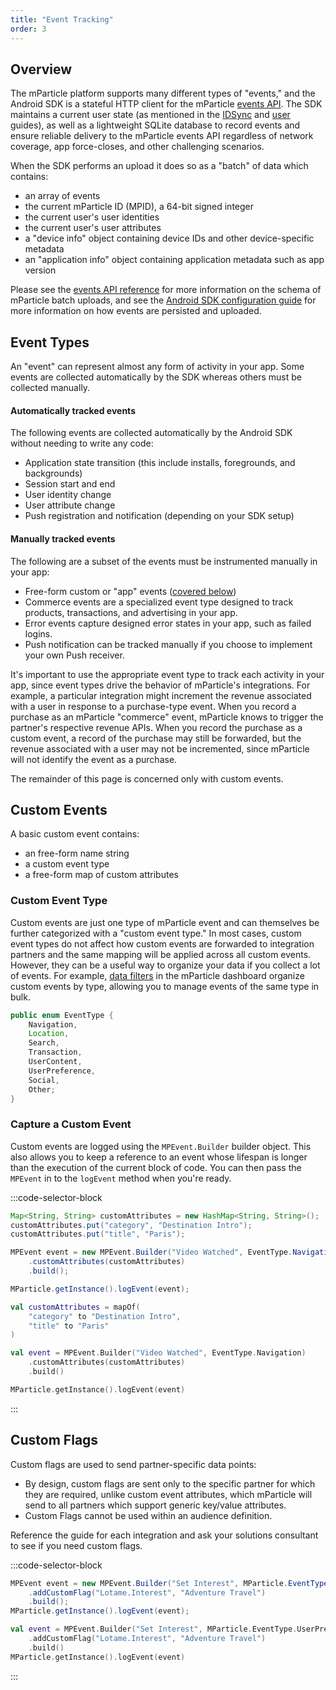 ```yaml
---
title: "Event Tracking"
order: 3
---
```


## Overview

The mParticle platform supports many different types of "events," and the Android SDK is a stateful HTTP client for the mParticle [events API](/developers/server/). The SDK maintains a current user state (as mentioned in the [IDSync](/developers/sdk/android/idsync/) and [user](/developers/sdk/android/users/) guides), as well as a lightweight SQLite database to record events and ensure reliable delivery to the mParticle events API regardless of network coverage, app force-closes, and other challenging scenarios.

When the SDK performs an upload it does so as a "batch" of data which contains:

- an array of events
- the current mParticle ID (MPID), a 64-bit signed integer
- the current user's user identities
- the current user's user attributes
- a "device info" object containing device IDs and other device-specific metadata
- an "application info" object containing application metadata such as app version


Please see the [events API reference](/developers/server/) for more information on the schema of mParticle batch uploads, and see the [Android SDK configuration guide](/developers/sdk/android/getting-started/#event-upload-interval) for more information on how events are persisted and uploaded.

## Event Types

An "event" can represent almost any form of activity in your app. Some events are collected automatically by the SDK whereas others must be collected manually.

#### Automatically tracked events

The following events are collected automatically by the Android SDK without needing to write any code:

- Application state transition (this include installs, foregrounds, and backgrounds)
- Session start and end
- User identity change
- User attribute change
- Push registration and notification (depending on your SDK setup)

#### Manually tracked events

The following are a subset of the events must be instrumented manually in your app:

- Free-form custom or "app" events ([covered below](#custom-event-type))
- Commerce events are a specialized event type designed to track products, transactions, and advertising in your app.
- Error events capture designed error states in your app, such as failed logins.
- Push notification can be tracked manually if you choose to implement your own Push receiver.

It's important to use the appropriate event type to track each activity in your app, since event types drive the behavior of mParticle's integrations. For example, a particular integration might increment the revenue associated with a user in response to a purchase-type event. When you record a purchase as an mParticle "commerce" event, mParticle knows to trigger the partner's respective revenue APIs. When you record the purchase as a custom event, a record of the purchase may still be forwarded, but the revenue associated with a user may not be incremented, since mParticle will not identify the event as a purchase.

The remainder of this page is concerned only with custom events.

## Custom Events

A basic custom event contains:
- an free-form name string
- a custom event type
- a free-form map of custom attributes

### Custom Event Type

Custom events are just one type of mParticle event and can themselves be further categorized with a "custom event type." In most cases, custom event types do not affect how custom events are forwarded to integration partners and the same mapping will be applied across all custom events. However, they can be a useful way to organize your data if you collect a lot of events. For example, [data filters](/guides/platform-guide/data-filter) in the mParticle dashboard organize custom events by type, allowing you to manage events of the same type in bulk.

~~~java
public enum EventType {
    Navigation,
    Location,
    Search,
    Transaction,
    UserContent,
    UserPreference,
    Social,
    Other;
}
~~~

### Capture a Custom Event

Custom events are logged using the `MPEvent.Builder` builder object. This also allows you to keep a reference to an event whose lifespan is longer than the execution of the current block of code. You can then pass the `MPEvent` in to the `logEvent` method when you're ready.

:::code-selector-block
```java
Map<String, String> customAttributes = new HashMap<String, String>();
customAttributes.put("category", "Destination Intro");
customAttributes.put("title", "Paris");

MPEvent event = new MPEvent.Builder("Video Watched", EventType.Navigation)
    .customAttributes(customAttributes)
    .build();

MParticle.getInstance().logEvent(event);
```
```kotlin
val customAttributes = mapOf(
    "category" to "Destination Intro",
    "title" to "Paris"
)

val event = MPEvent.Builder("Video Watched", EventType.Navigation)
    .customAttributes(customAttributes)
    .build()

MParticle.getInstance().logEvent(event)
```
:::

## Custom Flags

Custom flags are used to send partner-specific data points:

- By design, custom flags are sent only to the specific partner for which they are required, unlike custom event attributes, which mParticle will send to all partners which support generic key/value attributes.
- Custom Flags cannot be used within an audience definition.

Reference the guide for each integration and ask your solutions consultant to see if you need custom flags.

:::code-selector-block
```java
MPEvent event = new MPEvent.Builder("Set Interest", MParticle.EventType.UserPreference)
    .addCustomFlag("Lotame.Interest", "Adventure Travel")
    .build();
MParticle.getInstance().logEvent(event);
```
```kotlin
val event = MPEvent.Builder("Set Interest", MParticle.EventType.UserPreference)
    .addCustomFlag("Lotame.Interest", "Adventure Travel")
    .build()
MParticle.getInstance().logEvent(event)
```
:::



